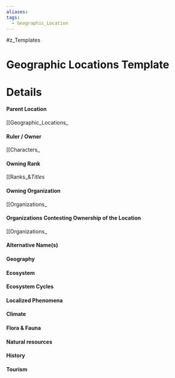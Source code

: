 ```yaml
---
aliases: 
tags:
  - Geographic_Location
---
```

#z_Templates
# Geographic Locations Template



# Details
#### Parent Location
[[Geographic_Locations_
#### Ruler / Owner
[[Characters_
#### Owning Rank
[[Ranks_&_Titles_
#### Owning Organization
[[Organizations_
#### Organizations Contesting Ownership of the Location
[[Organizations_
#### Alternative Name(s)
#### Geography
#### Ecosystem
#### Ecosystem Cycles
#### Localized Phenomena
#### Climate
#### Flora & Fauna
#### Natural resources
#### History
#### Tourism
